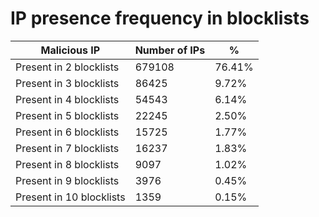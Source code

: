 # IP presence frequency in blocklists
| Malicious IP | Number of IPs | % |
|----|----|----|
| Present in 2 blocklists | 679108 | 76.41% |
| Present in 3 blocklists | 86425 | 9.72% |
| Present in 4 blocklists | 54543 | 6.14% |
| Present in 5 blocklists | 22245 | 2.50% |
| Present in 6 blocklists | 15725 | 1.77% |
| Present in 7 blocklists | 16237 | 1.83% |
| Present in 8 blocklists | 9097 | 1.02% |
| Present in 9 blocklists | 3976 | 0.45% |
| Present in 10 blocklists | 1359 | 0.15% |
